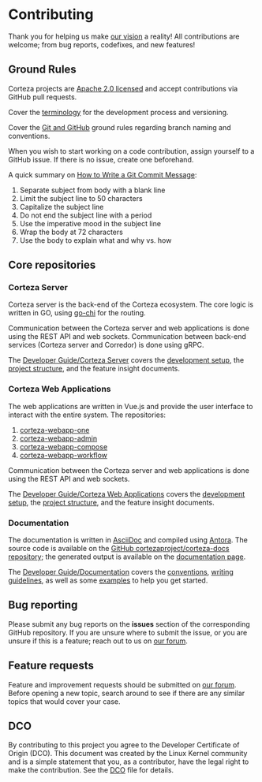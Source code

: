 # Contributing

Thank you for helping us make [our vision](https://cortezaproject.org/about/what-is-corteza/) a reality!
All contributions are welcome; from bug reports, codefixes, and new features!

## Ground Rules

Corteza projects are [Apache 2.0 licensed](LICENSE) and accept contributions via GitHub pull requests.

Cover the [terminology](https://docs.cortezaproject.org/corteza-docs/2022.3/developer-guide/release-cycle/index.html#_terminology) for the development process and versioning.

Cover the [Git and GitHub](https://docs.cortezaproject.org/corteza-docs/2022.3/developer-guide/release-cycle/index.html#_github) ground rules regarding branch naming and conventions.

When you wish to start working on a code contribution, assign yourself to a GitHub issue.
If there is no issue, create one beforehand.

A quick summary on [How to Write a Git Commit Message](https://chris.beams.io/posts/git-commit/):

1. Separate subject from body with a blank line
2. Limit the subject line to 50 characters
3. Capitalize the subject line
4. Do not end the subject line with a period
5. Use the imperative mood in the subject line
6. Wrap the body at 72 characters
7. Use the body to explain what and why vs. how

## Core repositories

### Corteza Server

Corteza server is the back-end of the Corteza ecosystem.
The core logic is written in GO, using [go-chi](https://pkg.go.dev/github.com/go-chi/chi@v3.3.4+incompatible?utm_source=gopls) for the routing.

Communication between the Corteza server and web applications is done using the REST API and web sockets.
Communication between back-end services (Corteza server and Corredor) is done using gRPC.

The [Developer Guide/Corteza Server](https://docs.cortezaproject.org/corteza-docs/2022.3/developer-guide/corteza-server/index.html) covers the [development setup](https://docs.cortezaproject.org/corteza-docs/2022.3/developer-guide/corteza-server/index.html#_development_setup), the [project structure](https://docs.cortezaproject.org/corteza-docs/2022.3/developer-guide/corteza-server/structure.html), and the feature insight documents.


### Corteza Web Applications

The web applications are written in Vue.js and provide the user interface to interact with the entire system.
The repositories:

1. [corteza-webapp-one](https://github.com/cortezaproject/corteza-webapp-one)
2. [corteza-webapp-admin](https://github.com/cortezaproject/corteza-webapp-admin)
3. [corteza-webapp-compose](https://github.com/cortezaproject/corteza-webapp-compose)
4. [corteza-webapp-workflow](https://github.com/cortezaproject/corteza-webapp-workflow)

Communication between the Corteza server and web applications is done using the REST API and web sockets.

The [Developer Guide/Corteza Web Applications](https://docs.cortezaproject.org/corteza-docs/2022.3/developer-guide/web-applications/index.html) covers the [development setup](https://docs.cortezaproject.org/corteza-docs/2022.3/developer-guide/web-applications/index.html#_development_setup), the [project structure](https://docs.cortezaproject.org/corteza-docs/2022.3/developer-guide/web-applications/structure.html), and the feature insight documents.

### Documentation

The documentation is written in [AsciiDoc](https://asciidoc.org/) and compiled using [Antora](https://antora.org/).
The source code is available on the [GitHub cortezaproject/corteza-docs repository](https://github.com/cortezaproject/corteza-docs); the generated output is available on the [documentation page](http://docs.cortezaproject.org/).

The [Developer Guide/Documentation](https://docs.cortezaproject.org/corteza-docs/2022.3/developer-guide/documentation/index.html) covers the [conventions](https://docs.cortezaproject.org/corteza-docs/2022.3/developer-guide/documentation/index.html#_conventions), [writing guidelines](https://docs.cortezaproject.org/corteza-docs/2022.3/developer-guide/documentation/index.html#documentation-writing-guidelines), as well as some [examples](https://docs.cortezaproject.org/corteza-docs/2022.3/developer-guide/documentation/examples/index.html) to help you get started.

## Bug reporting

Please submit any bug reports on the **issues** section of the corresponding GitHub repository.
If you are unsure where to submit the issue, or you are unsure if this is a feature; reach out to us on [our forum](https://forum.cortezaproject.org/).

## Feature requests

Feature and improvement requests should be submitted on [our forum](https://forum.cortezaproject.org/).
Before opening a new topic, search around to see if there are any similar topics that would cover your case.

## DCO

By contributing to this project you agree to the Developer Certificate of Origin (DCO).
This document was created by the Linux Kernel community and is a simple statement that you, as a contributor, have the legal right to make the contribution.
See the [DCO](DCO) file for details.
